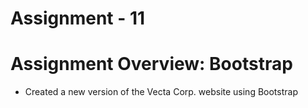 # Assignment - 11

# Assignment Overview: Bootstrap

* Created a new version of the Vecta Corp. website using Bootstrap
